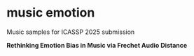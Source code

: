 # music emotion

Music samples for ICASSP 2025 submission

**Rethinking Emotion Bias in Music via Frechet Audio Distance**
